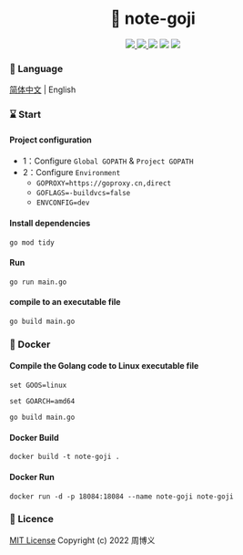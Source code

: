 <h1 align="center">📔 note-goji</h1>

<p align="center">
<a target="_blank" href="https://github.com/zhouboyi1998/note-goji"> 
<img src="https://img.shields.io/github/stars/zhouboyi1998/note-goji?logo=github">
</a>
<a target="_blank" href="https://opensource.org/licenses/MIT"> 
<img src="https://img.shields.io/badge/license-MIT-red"> 
</a>
<img src="https://img.shields.io/badge/Go-1.18-darkturquoise">
<img src="https://img.shields.io/badge/Goji-3.0.0-crimson">
<img src="https://img.shields.io/badge/MongoDB Go Driver-1.17.2-seagreen">
</p>

### 📖 Language

[简体中文](./README.md) | English

### ⌛ Start

#### Project configuration

* 1：Configure `Global GOPATH` & `Project GOPATH`
* 2：Configure `Environment`
    * `GOPROXY=https://goproxy.cn,direct`
    * `GOFLAGS=-buildvcs=false`
    * `ENVCONFIG=dev`

#### Install dependencies

```
go mod tidy
```

#### Run

```
go run main.go
```

#### compile to an executable file

```
go build main.go
```

### 🐳 Docker

#### Compile the Golang code to Linux executable file

```
set GOOS=linux

set GOARCH=amd64

go build main.go
```

#### Docker Build

```
docker build -t note-goji .
```

#### Docker Run

```
docker run -d -p 18084:18084 --name note-goji note-goji
```

### 📜 Licence

[MIT License](https://opensource.org/licenses/MIT) Copyright (c) 2022 周博义
